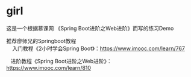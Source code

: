 # girl

这是一个根据慕课网 《Spring Boot进阶之Web进阶》而写的练习Demo

推荐廖师兄的Springboot教程  
    
    入门教程《2小时学会Spring Boot》：https://www.imooc.com/learn/767
    
    进阶教程《Spring Boot进阶之Web进阶》：https://www.imooc.com/learn/810
